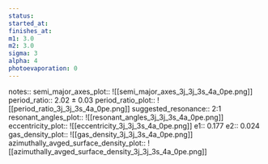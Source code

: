 ```yaml
---
status:
started_at:
finishes_at:
m1: 3.0
m2: 3.0
sigma: 3
alpha: 4
photoevaporation: 0
---
```


notes::
semi_major_axes_plot:: ![[semi_major_axes_3j_3j_3s_4a_0pe.png]]
period_ratio:: 2.02 ± 0.03
period_ratio_plot:: ![[period_ratio_3j_3j_3s_4a_0pe.png]]
suggested_resonance:: 2:1
resonant_angles_plot:: ![[resonant_angles_3j_3j_3s_4a_0pe.png]]
eccentricity_plot:: ![[eccentricity_3j_3j_3s_4a_0pe.png]]
e1:: 0.177
e2:: 0.024
gas_density_plot:: ![[gas_density_3j_3j_3s_4a_0pe.png]]
azimuthally_avged_surface_density_plot:: ![[azimuthally_avged_surface_density_3j_3j_3s_4a_0pe.png]]

